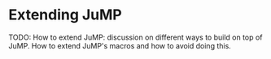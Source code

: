 Extending JuMP
==============

TODO: How to extend JuMP: discussion on different ways to build on top of JuMP.
How to extend JuMP's macros and how to avoid doing this.

